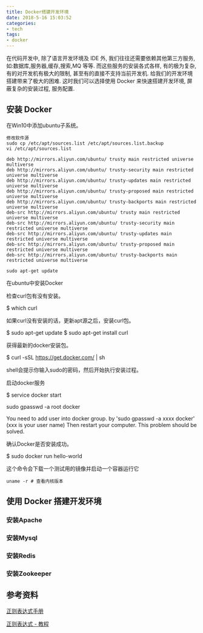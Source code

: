 ```yaml
---
title: Docker搭建开发环境
date: 2018-5-16 15:03:52
categories:
- tech
tags:
- docker
---
```


在代码开发中, 除了语言开发环境及 IDE 外, 我们往往还需要依赖其他第三方服务, 如:数据库,服务器,缓存,搜索,MQ 等等. 而这些服务的安装各式各样, 有的极为复杂, 有的对开发机有极大的限制, 甚至有的直接不支持当前开发机. 给我们的开发环境搭建带来了极大的困难. 这时我们可以选择使用 Docker 来快速搭建开发环境, 屏蔽复杂的安装过程, 服务配置.


<!-- more -->

## 安装 Docker

在Win10中添加ubuntu子系统。  
```
修改软件源
sudo cp /etc/apt/sources.list /etc/apt/sources.list.backup
vi /etc/apt/sources.list

deb http://mirrors.aliyun.com/ubuntu/ trusty main restricted universe multiverse
deb http://mirrors.aliyun.com/ubuntu/ trusty-security main restricted universe multiverse
deb http://mirrors.aliyun.com/ubuntu/ trusty-updates main restricted universe multiverse
deb http://mirrors.aliyun.com/ubuntu/ trusty-proposed main restricted universe multiverse
deb http://mirrors.aliyun.com/ubuntu/ trusty-backports main restricted universe multiverse
deb-src http://mirrors.aliyun.com/ubuntu/ trusty main restricted universe multiverse
deb-src http://mirrors.aliyun.com/ubuntu/ trusty-security main restricted universe multiverse
deb-src http://mirrors.aliyun.com/ubuntu/ trusty-updates main restricted universe multiverse
deb-src http://mirrors.aliyun.com/ubuntu/ trusty-proposed main restricted universe multiverse
deb-src http://mirrors.aliyun.com/ubuntu/ trusty-backports main restricted universe multiverse

sudo apt-get update
```
在ubuntu中安装Docker

检查curl包有没有安装。

$ which curl

如果curl没有安装的话，更新apt源之后，安装curl包。

$ sudo apt-get update $ sudo apt-get install curl

获得最新的docker安装包。

$ curl -sSL https://get.docker.com/ | sh 

shell会提示你输入sudo的密码，然后开始执行安装过程。

启动docker服务

$ service docker start

sudo gpasswd -a root docker


You need to add user into docker group. by 'sudo gpasswd -a xxxx docker' (xxx is your user name)
Then restart your computer.
This problem should be solved.



确认Docker是否安装成功。

$ sudo docker run hello-world

这个命令会下载一个测试用的镜像并启动一个容器运行它

```
uname -r # 查看内核版本

```

## 使用 Docker 搭建开发环境

### 安装Apache

### 安装Mysql

### 安装Redis

### 安装Zookeeper



## 参考资料

[正则表达式手册](http://tool.oschina.net/uploads/apidocs/jquery/regexp.html)

[正则表达式 - 教程](http://www.runoob.com/regexp/regexp-tutorial.html)
